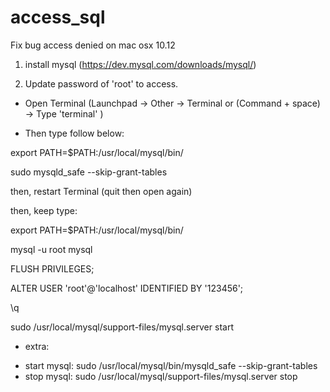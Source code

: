 # access_sql

Fix bug access denied on mac osx 10.12

1. install mysql (https://dev.mysql.com/downloads/mysql/)

2. Update password of 'root' to access.

- Open Terminal (Launchpad -> Other -> Terminal or (Command + space) -> Type 'terminal' )

- Then type follow below:

export PATH=$PATH:/usr/local/mysql/bin/

sudo mysqld_safe --skip-grant-tables

then, restart Terminal (quit then open again)

then, keep type:

export PATH=$PATH:/usr/local/mysql/bin/

mysql -u root mysql   

FLUSH PRIVILEGES;

ALTER USER 'root'@'localhost' IDENTIFIED BY '123456';

\q

sudo /usr/local/mysql/support-files/mysql.server start


- extra:

 + start mysql:
     sudo /usr/local/mysql/bin/mysqld_safe --skip-grant-tables
 + stop mysql:
     sudo /usr/local/mysql/support-files/mysql.server stop
